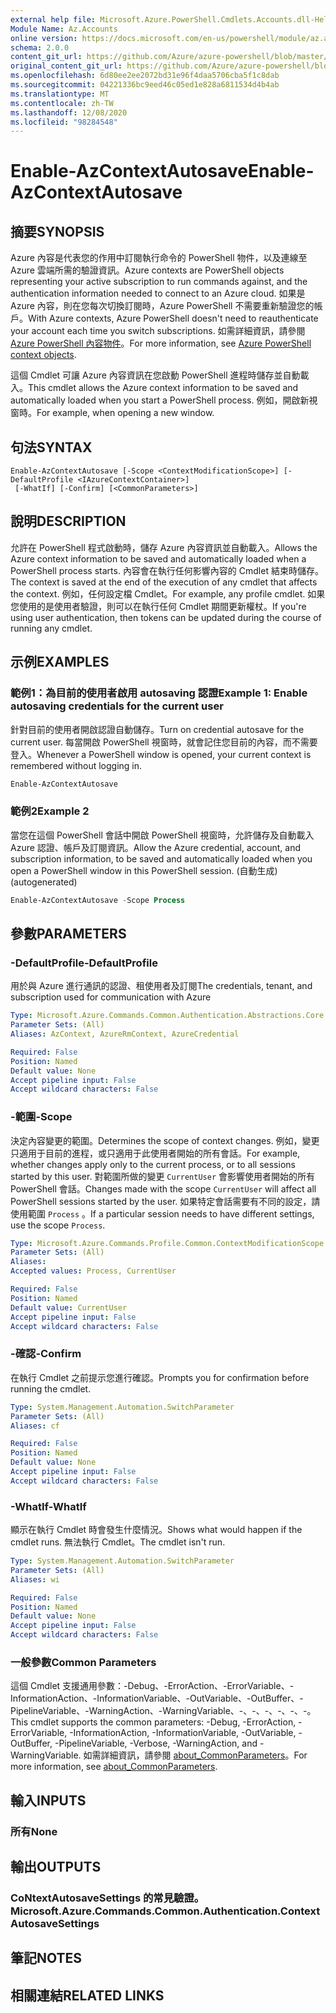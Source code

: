 ```yaml
---
external help file: Microsoft.Azure.PowerShell.Cmdlets.Accounts.dll-Help.xml
Module Name: Az.Accounts
online version: https://docs.microsoft.com/en-us/powershell/module/az.accounts/enable-azcontextautosave
schema: 2.0.0
content_git_url: https://github.com/Azure/azure-powershell/blob/master/src/Accounts/Accounts/help/Enable-AzContextAutosave.md
original_content_git_url: https://github.com/Azure/azure-powershell/blob/master/src/Accounts/Accounts/help/Enable-AzContextAutosave.md
ms.openlocfilehash: 6d80ee2ee2072bd31e96f4daa5706cba5f1c8dab
ms.sourcegitcommit: 04221336bc9eed46c05ed1e828a6811534d4b4ab
ms.translationtype: MT
ms.contentlocale: zh-TW
ms.lasthandoff: 12/08/2020
ms.locfileid: "98284548"
---
```

# <span data-ttu-id="2a396-101">Enable-AzContextAutosave</span><span class="sxs-lookup"><span data-stu-id="2a396-101">Enable-AzContextAutosave</span></span>

## <span data-ttu-id="2a396-102">摘要</span><span class="sxs-lookup"><span data-stu-id="2a396-102">SYNOPSIS</span></span>
<span data-ttu-id="2a396-103">Azure 內容是代表您的作用中訂閱執行命令的 PowerShell 物件，以及連線至 Azure 雲端所需的驗證資訊。</span><span class="sxs-lookup"><span data-stu-id="2a396-103">Azure contexts are PowerShell objects representing your active subscription to run commands against, and the authentication information needed to connect to an Azure cloud.</span></span> <span data-ttu-id="2a396-104">如果是 Azure 內容，則在您每次切換訂閱時，Azure PowerShell 不需要重新驗證您的帳戶。</span><span class="sxs-lookup"><span data-stu-id="2a396-104">With Azure contexts, Azure PowerShell doesn't need to reauthenticate your account each time you switch subscriptions.</span></span> <span data-ttu-id="2a396-105">如需詳細資訊，請參閱 [Azure PowerShell 內容物件](https://docs.microsoft.com/powershell/azure/context-persistence)。</span><span class="sxs-lookup"><span data-stu-id="2a396-105">For more information, see [Azure PowerShell context objects](https://docs.microsoft.com/powershell/azure/context-persistence).</span></span>

<span data-ttu-id="2a396-106">這個 Cmdlet 可讓 Azure 內容資訊在您啟動 PowerShell 進程時儲存並自動載入。</span><span class="sxs-lookup"><span data-stu-id="2a396-106">This cmdlet allows the Azure context information to be saved and automatically loaded when you start a PowerShell process.</span></span> <span data-ttu-id="2a396-107">例如，開啟新視窗時。</span><span class="sxs-lookup"><span data-stu-id="2a396-107">For example, when opening a new window.</span></span>

## <span data-ttu-id="2a396-108">句法</span><span class="sxs-lookup"><span data-stu-id="2a396-108">SYNTAX</span></span>

```
Enable-AzContextAutosave [-Scope <ContextModificationScope>] [-DefaultProfile <IAzureContextContainer>]
 [-WhatIf] [-Confirm] [<CommonParameters>]
```

## <span data-ttu-id="2a396-109">說明</span><span class="sxs-lookup"><span data-stu-id="2a396-109">DESCRIPTION</span></span>

<span data-ttu-id="2a396-110">允許在 PowerShell 程式啟動時，儲存 Azure 內容資訊並自動載入。</span><span class="sxs-lookup"><span data-stu-id="2a396-110">Allows the Azure context information to be saved and automatically loaded when a PowerShell process starts.</span></span> <span data-ttu-id="2a396-111">內容會在執行任何影響內容的 Cmdlet 結束時儲存。</span><span class="sxs-lookup"><span data-stu-id="2a396-111">The context is saved at the end of the execution of any cmdlet that affects the context.</span></span> <span data-ttu-id="2a396-112">例如，任何設定檔 Cmdlet。</span><span class="sxs-lookup"><span data-stu-id="2a396-112">For example, any profile cmdlet.</span></span> <span data-ttu-id="2a396-113">如果您使用的是使用者驗證，則可以在執行任何 Cmdlet 期間更新權杖。</span><span class="sxs-lookup"><span data-stu-id="2a396-113">If you're using user authentication, then tokens can be updated during the course of running any cmdlet.</span></span>

## <span data-ttu-id="2a396-114">示例</span><span class="sxs-lookup"><span data-stu-id="2a396-114">EXAMPLES</span></span>

### <span data-ttu-id="2a396-115">範例1：為目前的使用者啟用 autosaving 認證</span><span class="sxs-lookup"><span data-stu-id="2a396-115">Example 1: Enable autosaving credentials for the current user</span></span>

<span data-ttu-id="2a396-116">針對目前的使用者開啟認證自動儲存。</span><span class="sxs-lookup"><span data-stu-id="2a396-116">Turn on credential autosave for the current user.</span></span> <span data-ttu-id="2a396-117">每當開啟 PowerShell 視窗時，就會記住您目前的內容，而不需要登入。</span><span class="sxs-lookup"><span data-stu-id="2a396-117">Whenever a PowerShell window is opened, your current context is remembered without logging in.</span></span>

```powershell
Enable-AzContextAutosave
```

### <span data-ttu-id="2a396-118">範例2</span><span class="sxs-lookup"><span data-stu-id="2a396-118">Example 2</span></span>

<span data-ttu-id="2a396-119">當您在這個 PowerShell 會話中開啟 PowerShell 視窗時，允許儲存及自動載入 Azure 認證、帳戶及訂閱資訊。</span><span class="sxs-lookup"><span data-stu-id="2a396-119">Allow the Azure credential, account, and subscription information, to be saved and automatically loaded when you open a PowerShell window in this PowerShell session.</span></span> <span data-ttu-id="2a396-120"> (自動生成) </span><span class="sxs-lookup"><span data-stu-id="2a396-120">(autogenerated)</span></span>

```powershell <!-- Aladdin Generated Example -->
Enable-AzContextAutosave -Scope Process
```

## <span data-ttu-id="2a396-121">參數</span><span class="sxs-lookup"><span data-stu-id="2a396-121">PARAMETERS</span></span>

### <span data-ttu-id="2a396-122">-DefaultProfile</span><span class="sxs-lookup"><span data-stu-id="2a396-122">-DefaultProfile</span></span>

<span data-ttu-id="2a396-123">用於與 Azure 進行通訊的認證、租使用者及訂閱</span><span class="sxs-lookup"><span data-stu-id="2a396-123">The credentials, tenant, and subscription used for communication with Azure</span></span>

```yaml
Type: Microsoft.Azure.Commands.Common.Authentication.Abstractions.Core.IAzureContextContainer
Parameter Sets: (All)
Aliases: AzContext, AzureRmContext, AzureCredential

Required: False
Position: Named
Default value: None
Accept pipeline input: False
Accept wildcard characters: False
```

### <span data-ttu-id="2a396-124">-範圍</span><span class="sxs-lookup"><span data-stu-id="2a396-124">-Scope</span></span>

<span data-ttu-id="2a396-125">決定內容變更的範圍。</span><span class="sxs-lookup"><span data-stu-id="2a396-125">Determines the scope of context changes.</span></span> <span data-ttu-id="2a396-126">例如，變更只適用于目前的進程，或只適用于此使用者開始的所有會話。</span><span class="sxs-lookup"><span data-stu-id="2a396-126">For example, whether changes apply only to the current process, or to all sessions started by this user.</span></span> <span data-ttu-id="2a396-127">對範圍所做的變更 `CurrentUser` 會影響使用者開始的所有 PowerShell 會話。</span><span class="sxs-lookup"><span data-stu-id="2a396-127">Changes made with the scope `CurrentUser` will affect all PowerShell sessions started by the user.</span></span> <span data-ttu-id="2a396-128">如果特定會話需要有不同的設定，請使用範圍 `Process` 。</span><span class="sxs-lookup"><span data-stu-id="2a396-128">If a particular session needs to have different settings, use the scope `Process`.</span></span>

```yaml
Type: Microsoft.Azure.Commands.Profile.Common.ContextModificationScope
Parameter Sets: (All)
Aliases:
Accepted values: Process, CurrentUser

Required: False
Position: Named
Default value: CurrentUser
Accept pipeline input: False
Accept wildcard characters: False
```

### <span data-ttu-id="2a396-129">-確認</span><span class="sxs-lookup"><span data-stu-id="2a396-129">-Confirm</span></span>

<span data-ttu-id="2a396-130">在執行 Cmdlet 之前提示您進行確認。</span><span class="sxs-lookup"><span data-stu-id="2a396-130">Prompts you for confirmation before running the cmdlet.</span></span>

```yaml
Type: System.Management.Automation.SwitchParameter
Parameter Sets: (All)
Aliases: cf

Required: False
Position: Named
Default value: None
Accept pipeline input: False
Accept wildcard characters: False
```

### <span data-ttu-id="2a396-131">-WhatIf</span><span class="sxs-lookup"><span data-stu-id="2a396-131">-WhatIf</span></span>

<span data-ttu-id="2a396-132">顯示在執行 Cmdlet 時會發生什麼情況。</span><span class="sxs-lookup"><span data-stu-id="2a396-132">Shows what would happen if the cmdlet runs.</span></span>
<span data-ttu-id="2a396-133">無法執行 Cmdlet。</span><span class="sxs-lookup"><span data-stu-id="2a396-133">The cmdlet isn't run.</span></span>

```yaml
Type: System.Management.Automation.SwitchParameter
Parameter Sets: (All)
Aliases: wi

Required: False
Position: Named
Default value: None
Accept pipeline input: False
Accept wildcard characters: False
```

### <span data-ttu-id="2a396-134">一般參數</span><span class="sxs-lookup"><span data-stu-id="2a396-134">Common Parameters</span></span>

<span data-ttu-id="2a396-135">這個 Cmdlet 支援通用參數：-Debug、-ErrorAction、-ErrorVariable、-InformationAction、-InformationVariable、-OutVariable、-OutBuffer、-PipelineVariable、-WarningAction、-WarningVariable、-、-、-、-、-、-。</span><span class="sxs-lookup"><span data-stu-id="2a396-135">This cmdlet supports the common parameters: -Debug, -ErrorAction, -ErrorVariable, -InformationAction, -InformationVariable, -OutVariable, -OutBuffer, -PipelineVariable, -Verbose, -WarningAction, and -WarningVariable.</span></span> <span data-ttu-id="2a396-136">如需詳細資訊，請參閱 [about_CommonParameters](http://go.microsoft.com/fwlink/?LinkID=113216)。</span><span class="sxs-lookup"><span data-stu-id="2a396-136">For more information, see [about_CommonParameters](http://go.microsoft.com/fwlink/?LinkID=113216).</span></span>

## <span data-ttu-id="2a396-137">輸入</span><span class="sxs-lookup"><span data-stu-id="2a396-137">INPUTS</span></span>

### <span data-ttu-id="2a396-138">所有</span><span class="sxs-lookup"><span data-stu-id="2a396-138">None</span></span>

## <span data-ttu-id="2a396-139">輸出</span><span class="sxs-lookup"><span data-stu-id="2a396-139">OUTPUTS</span></span>

### <span data-ttu-id="2a396-140">CoNtextAutosaveSettings 的常見驗證。</span><span class="sxs-lookup"><span data-stu-id="2a396-140">Microsoft.Azure.Commands.Common.Authentication.ContextAutosaveSettings</span></span>

## <span data-ttu-id="2a396-141">筆記</span><span class="sxs-lookup"><span data-stu-id="2a396-141">NOTES</span></span>

## <span data-ttu-id="2a396-142">相關連結</span><span class="sxs-lookup"><span data-stu-id="2a396-142">RELATED LINKS</span></span>
